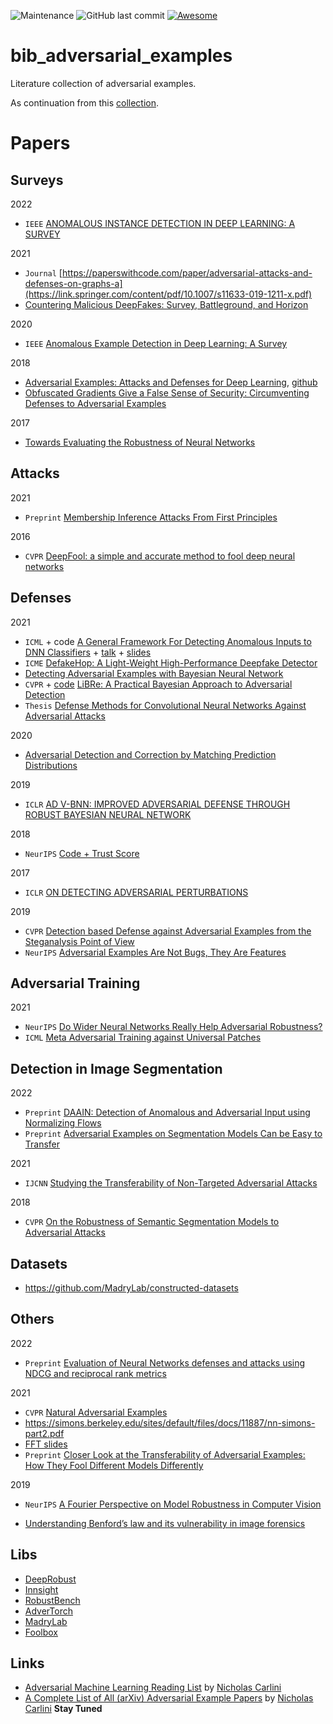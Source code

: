 ![Maintenance](https://img.shields.io/maintenance/yes/2021.svg?color=red&style=plastic)
![GitHub last commit](https://img.shields.io/github/last-commit/tao-bai/attack-and-defense-methods.svg?style=plastic)
[![Awesome](https://awesome.re/badge.svg?style=flat-square)](https://awesome.re)

# bib_adversarial_examples
Literature collection of adversarial examples.

As continuation from this [collection](https://github.com/tao-bai/attack-and-defense-methods).

# Papers

## Surveys
2022
 - `IEEE` [ANOMALOUS INSTANCE DETECTION IN DEEP LEARNING: A SURVEY](https://www.osti.gov/biblio/1631092)


2021
 - `Journal` [https://paperswithcode.com/paper/adversarial-attacks-and-defenses-on-graphs-a](https://link.springer.com/content/pdf/10.1007/s11633-019-1211-x.pdf)
 - [Countering Malicious DeepFakes: Survey, Battleground, and Horizon](https://arxiv.org/pdf/2103.00218.pdf)


2020
 - `IEEE` [Anomalous Example Detection in Deep Learning: A Survey](https://www.osti.gov/biblio/1631092)

2018
 - [Adversarial Examples: Attacks and Defenses for Deep Learning](https://arxiv.org/pdf/1712.07107.pdf), [github](https://github.com/chbrian/awesome-adversarial-examples-dl)
 - [Obfuscated Gradients Give a False Sense of Security: Circumventing Defenses to Adversarial Examples](https://github.com/anishathalye/obfuscated-gradients)

2017
 - [Towards Evaluating the Robustness of Neural Networks](https://arxiv.org/pdf/1608.04644.pdf)

## Attacks


2021
 - `Preprint` [Membership Inference Attacks From First Principles](https://arxiv.org/abs/2112.03570#:~:text=A%20membership%20inference%20attack%20allows,in%20the%20model's%20training%20dataset.)

2016
 - `CVPR` [DeepFool: a simple and accurate method to fool deep neural networks](https://arxiv.org/abs/1511.04599)

## Defenses

2021
 - `ICML` + code [A General Framework For Detecting Anomalous Inputs to DNN Classifiers](https://github.com/jayaram-r/adversarial-detection) + [talk](https://slideslive.com/38958657/a-general-framework-for-detecting-anomalous-inputs-to-dnn-classifiers?ref=account-folder-86375-folders) + [slides](https://icml.cc/media/icml-2021/Slides/10151.pdf)
 - `ICME` [DefakeHop: A Light-Weight High-Performance Deepfake Detector](https://arxiv.org/abs/2103.06929)
 - [Detecting Adversarial Examples with Bayesian Neural Network](https://arxiv.org/abs/2105.08620)
 - `CVPR` + [code](https://github.com/thudzj/ScalableBDL) [LiBRe: A Practical Bayesian Approach to Adversarial Detection](https://openaccess.thecvf.com/content/CVPR2021/papers/Deng_LiBRe_A_Practical_Bayesian_Approach_to_Adversarial_Detection_CVPR_2021_paper.pdf)
 - `Thesis` [Defense Methods for Convolutional Neural Networks Against Adversarial
Attacks](https://repositorio.ufsc.br/bitstream/handle/123456789/226929/PEAS0369-D.pdf?sequence=-1)

2020
 - [Adversarial Detection and Correction by Matching Prediction Distributions](https://arxiv.org/pdf/2002.09364.pdf)

2019
 - `ICLR` [AD V-BNN: IMPROVED ADVERSARIAL DEFENSE THROUGH ROBUST BAYESIAN NEURAL NETWORK](https://openreview.net/pdf?id=rk4Qso0cKm)

2018
 - `NeurIPS` [Code + Trust Score](https://github.com/google/TrustScore)

2017
 - `ICLR` [ON DETECTING ADVERSARIAL PERTURBATIONS](https://arxiv.org/pdf/1702.04267.pdf)





2019
 - `CVPR` [Detection based Defense against Adversarial Examples from the Steganalysis Point of View](https://openaccess.thecvf.com/content_CVPR_2019/papers/Liu_Detection_Based_Defense_Against_Adversarial_Examples_From_the_Steganalysis_Point_CVPR_2019_paper.pdf)
 - `NeurIPS`  [Adversarial Examples Are Not Bugs, They Are Features](https://arxiv.org/pdf/1905.02175.pdf)


## Adversarial Training

2021
 - `NeurIPS` [Do Wider Neural Networks Really Help Adversarial Robustness?](https://openreview.net/forum?id=wxjtOI_8jO)
 - `ICML`    [Meta Adversarial Training against Universal Patches](https://openreview.net/forum?id=sePThSlRHr)

## Detection in Image Segmentation

2022

 - `Preprint` [DAAIN: Detection of Anomalous and Adversarial Input using Normalizing Flows](https://github.com/merantix/mxlabs-daain)
 - `Preprint` [Adversarial Examples on Segmentation Models Can be Easy to Transfer](https://arxiv.org/pdf/2111.11368.pdf)

2021
 - `IJCNN` [Studying the Transferability of Non-Targeted Adversarial Attacks](https://ieeexplore.ieee.org/document/9534138)

2018
 - `CVPR` [On the Robustness of Semantic Segmentation Models to Adversarial Attacks](https://ora.ox.ac.uk/objects/uuid:d261589f-2717-41ee-9fa4-17bc831229cc)

## Datasets

 - https://github.com/MadryLab/constructed-datasets 


## Others

2022
 - `Preprint` [Evaluation of Neural Networks defenses and attacks using NDCG and reciprocal rank metrics](https://arxiv.org/pdf/2201.05071.pdf)


2021
- `CVPR` [Natural Adversarial Examples](https://arxiv.org/abs/1907.07174)
- https://simons.berkeley.edu/sites/default/files/docs/11887/nn-simons-part2.pdf
- [FFT slides](https://courses.engr.illinois.edu/cs445/fa2020/lectures/Lecture%2003%20-%20Thinking%20in%20Frequency%20-%20Online.pdf)
- `Preprint` [Closer Look at the Transferability of Adversarial Examples: How They Fool Different Models Differently](https://www.researchgate.net/publication/357417434_Closer_Look_at_the_Transferability_of_Adversarial_Examples_How_They_Fool_Different_Models_Differently)

2019
 - `NeurIPS` [A Fourier Perspective on Model Robustness in Computer Vision](https://proceedings.neurips.cc/paper/2019/file/b05b57f6add810d3b7490866d74c0053-Paper.pdf)

 - [Understanding Benford’s law and its vulnerability in image forensics](http://www.cs.albany.edu/~patrey/ICSI533-433/project/Implementation_sample_report.pdf)

## Libs
 - [DeepRobust](https://github.com/DSE-MSU/DeepRobust)
 - [Innsight](https://bips-hb.github.io/innsight/)
 - [RobustBench](https://robustbench.github.io/)
 - [AdverTorch](https://github.com/BorealisAI/advertorch)
 - [MadryLab](https://github.com/MadryLab)
 - [Foolbox](https://github.com/bethgelab/foolbox)


## Links

- [Adversarial Machine Learning Reading List](https://nicholas.carlini.com/writing/2018/adversarial-machine-learning-reading-list.html) by [Nicholas Carlini](https://nicholas.carlini.com)
- [A Complete List of All (arXiv) Adversarial Example Papers](https://nicholas.carlini.com/writing/2019/all-adversarial-example-papers.html) by [Nicholas Carlini](https://nicholas.carlini.com) **Stay Tuned** 


